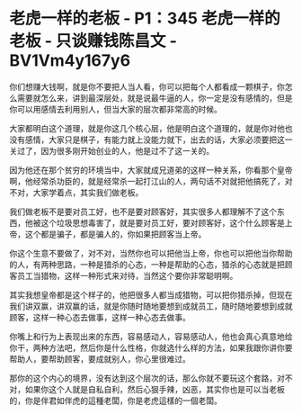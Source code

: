 # 老虎一样的老板 - P1：345 老虎一样的老板 - 只谈赚钱陈昌文 - BV1Vm4y167y6

你们想赚大钱啊，就是你不要把人当人看，你可以把每个人都看成一颗棋子，你怎么需要就怎么来，讲到最深层处，就是说最牛逼的人，你一定是没有感情的，但是你可以用感情去利用别人，但当大家的层次都非常高的时候。

大家都明白这个道理，就是你这几个核心层，他是明白这个道理的，就是你对他也没有感情，大家只是棋子，有能力就上没能力就下，出去的话，大家必须要把这一关过了，因为很多刚开始创业的人，他是过不了这一关的。

因为他还在那个贫穷的环境当中，大家就成兄道弟的这样一种关系，你看那个皇帝啊，他经常杀功臣的，就是经常杀一起打江山的人，两句话不对就把他搞死了，对不对，大家学着点，其实我们做老板。

我们做老板不是要对员工好，也不是要对顾客好，其实很多人都理解不了这个东西，他被这个垃圾思想毒害了，就是要对员工好，要对顾客好，这个什么顾客是上帝，这个都是骗子，都是骗人的，你如果把顾客当上帝。

你这个生意不要做了，对不对，当然你也可以把他当上帝，你也可以把他当你帮助的人，有两种思路，一种是猎杀的心态，一种是帮助的心态，猎杀的心态就是把顾客员工当猎物，这样一种形式来对待，当然这个要你非常聪明啊。

其实我想皇帝都是这个样子的，他把很多人都当成猎物，可以把你猎杀掉，但现在我们讲双赢，讲双赢的话，就是你随时随地要想到成就员工，随时随地要想到成就顾客，这样一种心态去做事，这样一种心态去做事。

你嘴上和行为上表现出来的东西，容易感动人，容易感动人，他也会真心真意地给你干，两种方法吧，然后你是什么性格，你就选什么样的方法，如果我跟你讲你要帮助人，要帮助顾客，要成就别人，你心里很难过。

那你的这个内心的境界，没有达到这个层次的话，那么你就不要玩这个套路，对不对，如果你这个人就是自私自利，然后心狠手辣，凶恶，其实你也是可以当老板的，你是伴君如伴虎的這種老闆，你是老虎這樣的一個老闆。

